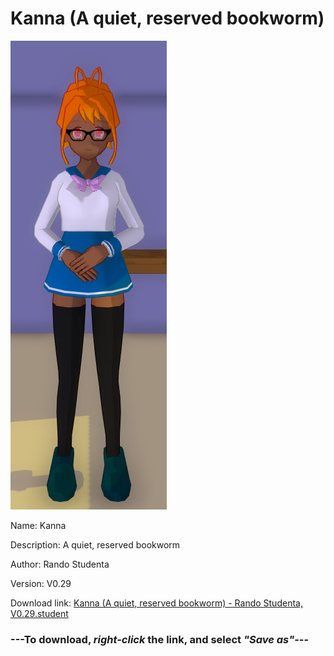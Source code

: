 # Kanna (A quiet, reserved bookworm)

<img src = "https://raw.githubusercontent.com/Arbiter1223/Daigaku-Gurashi-Custom-Students/master/Students/Files/Kanna%20(A%20quiet%2C%20reserved%20bookworm).png">

Name: Kanna

Description: A quiet, reserved bookworm

Author: Rando Studenta

Version: V0.29

Download link: <a href="https://raw.githubusercontent.com/Arbiter1223/Daigaku-Gurashi-Custom-Students/master/Students/Files/Kanna%20(A%20quiet%2C%20reserved%20bookworm)%20-%20Rando%20Studenta%2C%20V0.29.student">Kanna (A quiet, reserved bookworm) - Rando Studenta, V0.29.student</a>

### ---**To download, _right-click_ the link, and select _"Save as"_**---
